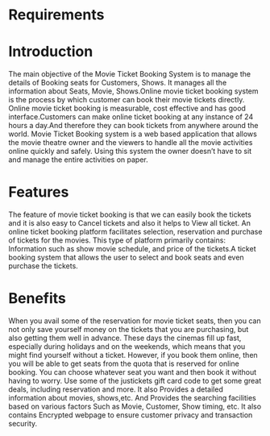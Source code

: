 # Requirements
# Introduction
The main objective of the Movie Ticket Booking System is to manage the details of Booking seats for Customers, Shows. It manages all the information about Seats, Movie, Shows.Online movie ticket booking system is the process by which customer can book their movie tickets directly. Online movie ticket booking is measurable, cost effective and has good interface.Customers can make online ticket booking at any instance of 24 hours a day.And therefore they can book tickets from anywhere around the world. Movie Ticket Booking system is a web based application that allows the movie theatre owner and the viewers to handle all the movie activities online quickly and safely. Using this system the owner doesn’t have to sit and manage the entire activities on paper.
# Features
The feature of movie ticket booking is that we can easily book the tickets and it is also easy to Cancel tickets and also it helps to View all ticket.  An online ticket booking platform facilitates selection, reservation and purchase of tickets for the movies. This type of platform primarily contains: Information such as show movie schedule, and price of the tickets.A ticket booking system that allows the user to select and book seats and even purchase the tickets. 
# Benefits
When you avail some of the  reservation for movie ticket seats, then you can not only save yourself money on the tickets that you are purchasing, but also getting them well in advance. These days the cinemas fill up fast, especially during holidays and on the weekends, which means that you might find yourself without a ticket. However, if you book them online, then you will be able to get seats from the quota that is reserved for online booking. You can choose whatever seat you want and then book it without having to worry. Use some of the justickets gift card code to get some great deals, including reservation and more. It also Provides a detailed information about movies, shows,etc. And Provides the searching facilities based on various factors Such as Movie, Customer, Show timing, etc. It also contains Encrypted webpage to ensure customer privacy and transaction security. 
